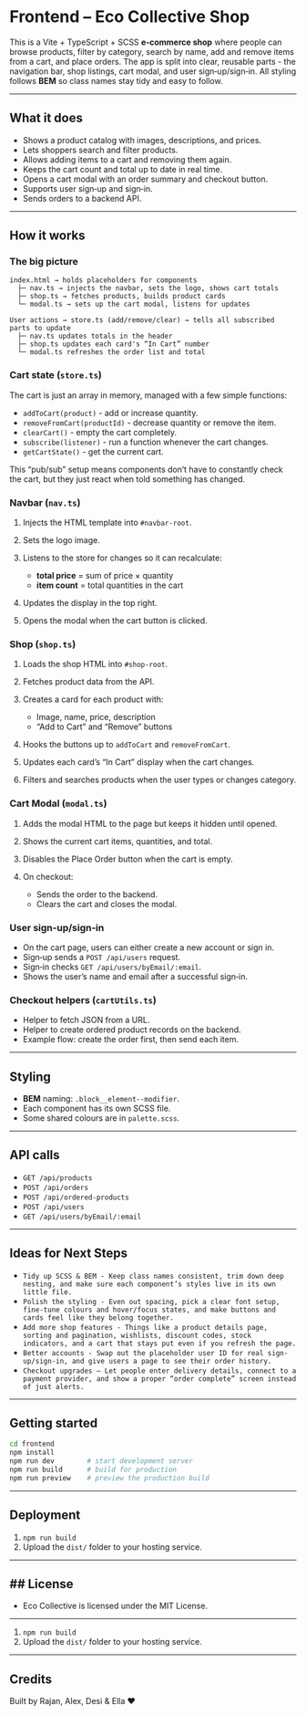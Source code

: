 # Frontend – Eco Collective Shop

This is a Vite + TypeScript + SCSS **e‑commerce shop** where people can browse products, filter by category, search by name, add and remove items from a cart, and place orders. The app is split into clear, reusable parts - the navigation bar, shop listings, cart modal, and user sign‑up/sign‑in. All styling follows **BEM** so class names stay tidy and easy to follow.

---

## What it does

-   Shows a product catalog with images, descriptions, and prices.
-   Lets shoppers search and filter products.
-   Allows adding items to a cart and removing them again.
-   Keeps the cart count and total up to date in real time.
-   Opens a cart modal with an order summary and checkout button.
-   Supports user sign‑up and sign‑in.
-   Sends orders to a backend API.

---

## How it works

### The big picture

```
index.html → holds placeholders for components
  ├─ nav.ts → injects the navbar, sets the logo, shows cart totals
  ├─ shop.ts → fetches products, builds product cards
  └─ modal.ts → sets up the cart modal, listens for updates

User actions → store.ts (add/remove/clear) → tells all subscribed parts to update
  ├─ nav.ts updates totals in the header
  ├─ shop.ts updates each card's “In Cart” number
  └─ modal.ts refreshes the order list and total
```

### Cart state (`store.ts`)

The cart is just an array in memory, managed with a few simple functions:

-   `addToCart(product)` - add or increase quantity.
-   `removeFromCart(productId)` - decrease quantity or remove the item.
-   `clearCart()` - empty the cart completely.
-   `subscribe(listener)` - run a function whenever the cart changes.
-   `getCartState()` - get the current cart.

This “pub/sub” setup means components don’t have to constantly check the cart, but they just react when told something has changed.

### Navbar (`nav.ts`)

1. Injects the HTML template into `#navbar-root`.
2. Sets the logo image.
3. Listens to the store for changes so it can recalculate:

    - **total price** = sum of price × quantity
    - **item count** = total quantities in the cart

4. Updates the display in the top right.
5. Opens the modal when the cart button is clicked.

### Shop (`shop.ts`)

1. Loads the shop HTML into `#shop-root`.
2. Fetches product data from the API.
3. Creates a card for each product with:

    - Image, name, price, description
    - “Add to Cart” and “Remove” buttons

4. Hooks the buttons up to `addToCart` and `removeFromCart`.
5. Updates each card’s “In Cart” display when the cart changes.
6. Filters and searches products when the user types or changes category.

### Cart Modal (`modal.ts`)

1. Adds the modal HTML to the page but keeps it hidden until opened.
2. Shows the current cart items, quantities, and total.
3. Disables the Place Order button when the cart is empty.
4. On checkout:

    - Sends the order to the backend.
    - Clears the cart and closes the modal.

### User sign‑up/sign‑in

-   On the cart page, users can either create a new account or sign in.
-   Sign‑up sends a `POST /api/users` request.
-   Sign‑in checks `GET /api/users/byEmail/:email`.
-   Shows the user’s name and email after a successful sign‑in.

### Checkout helpers (`cartUtils.ts`)

-   Helper to fetch JSON from a URL.
-   Helper to create ordered product records on the backend.
-   Example flow: create the order first, then send each item.

---

## Styling

-   **BEM** naming: `.block__element--modifier`.
-   Each component has its own SCSS file.
-   Some shared colours are in `palette.scss`.

---

## API calls

-   `GET /api/products`
-   `POST /api/orders`
-   `POST /api/ordered-products`
-   `POST /api/users`
-   `GET /api/users/byEmail/:email`

---

## Ideas for Next Steps

-   `Tidy up SCSS & BEM - Keep class names consistent, trim down deep nesting, and make sure each component’s styles live in its own little file.`
-   `Polish the styling - Even out spacing, pick a clear font setup, fine-tune colours and hover/focus states, and make buttons and cards feel like they belong together.`
-   `Add more shop features - Things like a product details page, sorting and pagination, wishlists, discount codes, stock indicators, and a cart that stays put even if you refresh the page.`
-   `Better accounts - Swap out the placeholder user ID for real sign-up/sign-in, and give users a page to see their order history.`
-   `Checkout upgrades – Let people enter delivery details, connect to a payment provider, and show a proper “order complete” screen instead of just alerts.`

---

## Getting started

```bash
cd frontend
npm install
npm run dev        # start development server
npm run build      # build for production
npm run preview    # preview the production build
```

---

## Deployment

1. `npm run build`
2. Upload the `dist/` folder to your hosting service.

---

## ## License

-   Eco Collective is licensed under the MIT License.

---

1. `npm run build`
2. Upload the `dist/` folder to your hosting service.

---

## Credits

Built by Rajan, Alex, Desi & Ella ❤️
